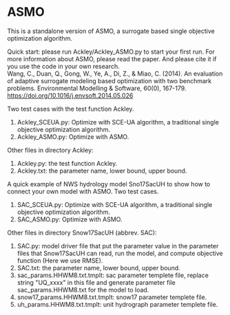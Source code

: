 # ASMO
This is a standalone version of ASMO, a surrogate based single objective optimization algorithm.

Quick start: please run Ackley/Ackley\_ASMO.py to start your first run. For more information about ASMO, please read the paper. And please cite it if you use the code in your own research.   
Wang, C., Duan, Q., Gong, W., Ye, A., Di, Z., & Miao, C. (2014). An evaluation of adaptive surrogate modeling based optimization with two benchmark problems. Environmental Modelling & Software, 60(0), 167-179. https://doi.org/10.1016/j.envsoft.2014.05.026

Two test cases with the test function Ackley.
1. Ackley\_SCEUA.py: Optimize with SCE-UA algorithm, a traditional single objective optimization algorithm.
2. Ackley\_ASMO.py: Optimize with ASMO.

Other files in directory Ackley:
1. Ackley.py: the test function Ackley.
2. Ackley.txt: the parameter name, lower bound, upper bound.

A quick example of NWS hydrology model Sno17SacUH to show how to connect your own model with ASMO.
Two test cases.
1. SAC\_SCEUA.py: Optimize with SCE-UA algorithm, a traditional single objective optimization algorithm.
2. SAC\_ASMO.py: Optimize with ASMO.

Other files in directory Snow17SacUH (abbrev. SAC):
1. SAC.py: model driver file that put the parameter value in the parameter files that Snow17SacUH can read, run the model, and compute objective function (Here we use RMSE).
2. SAC.txt: the parameter name, lower bound, upper bound.
3. sac\_params.HHWM8.txt.tmplt: sac parameter templete file, replace string "UQ\_xxxx" in this file and generate parameter file sac\_params.HHWM8.txt for the model to load.
4. snow17\_params.HHWM8.txt.tmplt: snow17 parameter templete file.
5. uh\_params.HHWM8.txt.tmplt: unit hydrograph parameter templete file.

